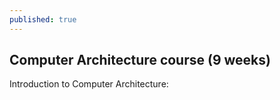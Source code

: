 ```yaml
---
published: true
---
```

## Computer Architecture course (9 weeks) 

Introduction to Computer Architecture:
